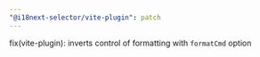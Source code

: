 ```yaml
---
"@i18next-selector/vite-plugin": patch
---
```


fix(vite-plugin): inverts control of formatting with `formatCmd` option
